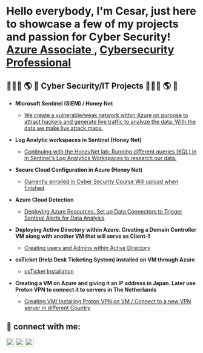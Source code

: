 <h1> Hello everybody, I'm Cesar, just here to showcase a few of my projects and passion for Cyber Security! <br/><a href="https://www.linkedin.com/in/cesar-arias-4b4859270/"">Azure Associate </a>, <a href="https://www.linkedin.com/in/cesar-arias-4b4859270/">Cybersecurity Professional</a>


<h2>👨🏻‍💻 🌎 🔐 Cyber Security/IT Projects 👨🏻‍💻 🌎 🔐 </h2>

- <b> Microsoft Sentinel (SIEM) / Honey Net </b>
  - [We create a vulnerable/weak network within Azure on purpose to attract hackers and generate live traffic to analyze the data. With the data we make live attack maps.](https://github.com/cesarias/Honey_Net)
  
- <b> Log Analytic workspaces in Sentinel (Honey Net) </b>
  - [ Continuing with the HoneyNet lab: Running different queries (KQL) in in Sentinel's Log Analytics Workspaces to research our data.  ](https://github.com/cesarias/Logging)
  
- <b> Secure Cloud Configuration in Azure (Honey Net)  </b>
  - [Currently enrolled in Cyber Security Course Will upload when finished](https://github.com/cesarias/Secure_Cloud)
  
- <b> Azure Cloud Detection  </b>
  - [ Deploying Azure Resources. Set up Data Connectors to Trigger Sentinal Alerts for Data Analysis ](https://github.com/cesarias/detect)
  
- <b> Deploying Active Directory within Azure. Creating a Domain Controller VM along with another VM that will serve as Client-1 </b>
  - [ Creating users and Admins within Active Directory ](https://github.com/cesarias/Active_Directory)
  
- <b> osTicket (Help Desk Ticketing System) installed on VM through Azure </b>
  - [ osTicket Installation](https://github.com/cesarias/os-ticket)
  
- <b>Creating a VM on Azure and giving it an IP address in Japan. Later use Proton VPN to connect it to servers in The Netherlands </b>
  - [Creating VM/ Installing Proton VPN on VM / Connect to a new VPN server in different Country](https://github.com/cesarias/VPN)

<h2> 📲 connect with me:</h2>
  
[<img align="left" alt="Cesar | Twitter" width="22px" src="https://cdn.jsdelivr.net/npm/simple-icons@v3/icons/twitter.svg" />][twitter]
[<img align="left" alt="Cesar | LinkedIn" width="22px" src="https://cdn.jsdelivr.net/npm/simple-icons@v3/icons/linkedin.svg" />][linkedin]
[<img align="left" alt="Cesar | Instagram" width="22px" src="https://cdn.jsdelivr.net/npm/simple-icons@v3/icons/instagram.svg" />][instagram]

[twitter]: https://twitter.com/agent_czr
[instagram]: https://www.instagram.com/Cesar
[linkedin]: https://linkedin.com//in/cesar-arias-czr/
